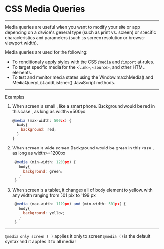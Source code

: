 # CSS Media Queries 
-----
Media queries are useful when you want to modify your site or app depending on a device's general type (such as print vs. screen) or specific characteristics and parameters (such as screen resolution or browser viewport width).

Media queries are used for the following:

* To conditionally apply styles with the CSS `@media` and `@import` at-rules.
* To target specific media for the `<link>`, `<source>`, and other HTML elements.
* To test and monitor media states using the Window.matchMedia() and MediaQueryList.addListener() JavaScript methods.

-----

Examples

1. When screen is small , like a smart phone.
   Background would be red in this case , as long as width<=500px
    ```javascript
    @media (max-width: 500px) {
      body{
        background: red;
      }
    }
    ```
2. When screen is wide screen
   Background would be green in this case , as long as width>=1200px
   ```javascript
    @media (min-width: 1200px) {
      body{
        background: green;
      }
    }
    ```
3. When screen is a tablet, it changes all  of body element to yellow.
   with any width ranging from 501 pix to 1199 px
   ```javascript
    @media (max-width: 1199px) and (min-width: 501px) {
      body{
        background: yellow;
      }
    }
    ```
----
`@media only screen ( )` applies it only to screen
`@media ()` is the default syntax and it applies it to all media!